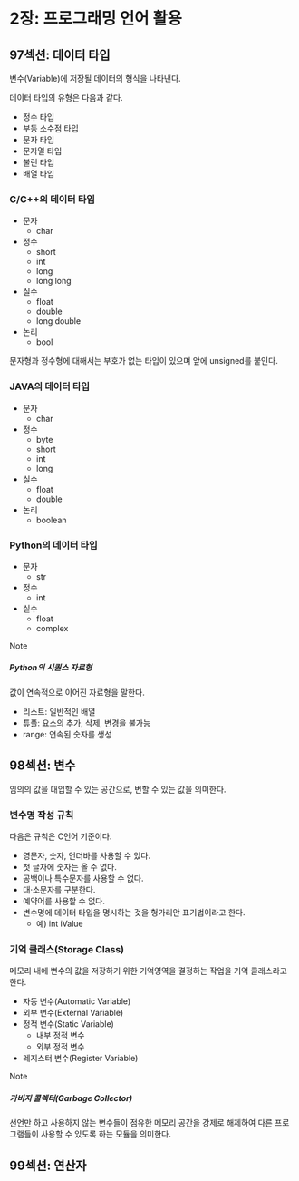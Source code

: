 # 2장: 프로그래밍 언어 활용

## 97섹션: 데이터 타입

변수(Variable)에 저장될 데이터의 형식을 나타낸다.

데이터 타입의 유형은 다음과 같다.

- 정수 타입
- 부동 소수점 타입
- 문자 타입
- 문자열 타입
- 불린 타입
- 배열 타입

### C/C++의 데이터 타입

- 문자
  - char
- 정수
  - short
  - int
  - long
  - long long
- 실수
  - float
  - double
  - long double
- 논리
  - bool

문자형과 정수형에 대해서는 부호가 없는 타입이 있으며 앞에 unsigned를 붙인다.

### JAVA의 데이터 타입

- 문자
  - char
- 정수
  - byte
  - short
  - int
  - long
- 실수
  - float
  - double
- 논리
  - boolean

### Python의 데이터 타입

- 문자
  - str
- 정수
  - int
- 실수
  - float
  - complex

> [!NOTE]
>
> ##### Python의 시퀀스 자료형
>
> 값이 연속적으로 이어진 자료형을 말한다.
>
> - 리스트: 일반적인 배열
> - 튜플: 요소의 추가, 삭제, 변경을 불가능
> - range: 연속된 숫자를 생성

## 98섹션: 변수

임의의 값을 대입할 수 있는 공간으로, 변할 수 있는 값을 의미한다.

### 변수명 작성 규칙

다음은 규칙은 C언어 기준이다.

- 영문자, 숫자, 언더바를 사용할 수 있다.
- 첫 글자에 숫자는 올 수 없다.
- 공백이나 특수문자를 사용할 수 없다.
- 대·소문자를 구분한다.
- 예약어를 사용할 수 없다.
- 변수명에 데이터 타입을 명시하는 것을 헝가리안 표기법이라고 한다.
  - 예) int iValue

### 기억 클래스(Storage Class)

메모리 내에 변수의 값을 저장하기 위한 기억영역을 결정하는 작업을 기억 클래스라고 한다.

- 자동 변수(Automatic Variable)
- 외부 변수(External Variable)
- 정적 변수(Static Variable)
  - 내부 정적 변수
  - 외부 정적 변수
- 레지스터 변수(Register Variable)

> [!NOTE]
>
> ##### 가비지 콜렉터(Garbage Collector)
>
> 선언만 하고 사용하지 않는 변수들이 점유한 메모리 공간을 강제로 해제하여 다른 프로그램들이 사용할 수 있도록 하는 모듈을 의미한다.

## 99섹션: 연산자

